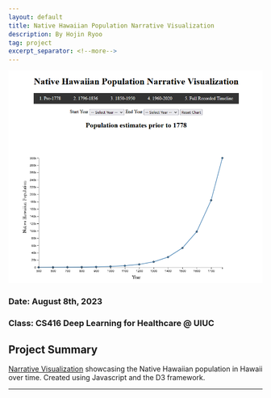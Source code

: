 ```yaml
---
layout: default
title: Native Hawaiian Population Narrative Visualization
description: By Hojin Ryoo
tag: project
excerpt_separator: <!--more-->
---
```


![Narrative_Visualization](/imgs/narrative_visualization.png)

### Date: August 8th, 2023

### Class: CS416 Deep Learning for Healthcare @ UIUC

## Project Summary

[Narrative Visualization](https://akolyte.github.io/CS_416_Native_Hawaiian_Population_Narrative_Visualization/) showcasing the Native Hawaiian population in Hawaii over time. Created using Javascript and the D3 framework.

---

<!--more-->